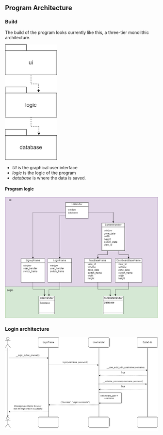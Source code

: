 ## Program Architecture

### Build
The build of the program looks currently like this, a three-tier monolithic architecture. 

![Architecture](pictures/achitecture.png)

- *UI* is the graphical user interface
- *logic* is the logic of the program 
- *database* is where the data is saved. 
#### Program logic

![Architecture](pictures/ui_and_logic_architecture.png)


### Login architecture

![Architecture](pictures/login_architecture.png)
